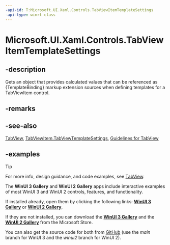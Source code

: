 ```yaml
---
-api-id: T:Microsoft.UI.Xaml.Controls.TabViewItemTemplateSettings
-api-type: winrt class
---
```


# Microsoft.UI.Xaml.Controls.TabViewItemTemplateSettings

<!--
public class TabViewItemTemplateSettings : Windows.UI.Xaml.DependencyObject
-->

## -description

Gets an object that provides calculated values that can be referenced as {TemplateBinding} markup extension sources when defining templates for a TabViewItem control.

## -remarks

## -see-also

[TabView](tabview.md), [TabViewItem.TabViewTemplateSettings](tabviewitem_tabviewtemplatesettings.md), [Guidelines for TabView](/windows/apps/design/controls/tab-view)

## -examples

> [!TIP]
> For more info, design guidance, and code examples, see [TabView](/windows/apps/design/controls/tab-view).
>
> The **WinUI 3 Gallery** and **WinUI 2 Gallery** apps include interactive examples of most WinUI 3 and WinUI 2 controls, features, and functionality.
>
> If installed already, open them by clicking the following links: [**WinUI 3 Gallery**](winui3gallery:/item/TabView) or [**WinUI 2 Gallery**](winui2gallery:/item/TabView).
>
> If they are not installed, you can download the [**WinUI 3 Gallery**](https://www.microsoft.com/p/winui-3-controls-gallery/9p3jfpwwdzrc) and the [**WinUI 2 Gallery**](https://www.microsoft.com/p/xaml-controls-gallery/9msvh128x2zt) from the Microsoft Store.
>
> You can also get the source code for both from [GitHub](https://github.com/Microsoft/WinUI-Gallery) (use the *main* branch for WinUI 3 and the *winui2* branch for WinUI 2).

